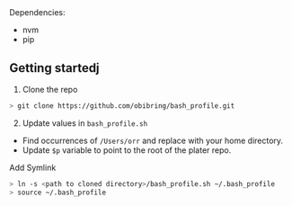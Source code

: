 ##
Dependencies:
- nvm
- pip

## Getting startedj
1. Clone the repo
```sh
> git clone https://github.com/obibring/bash_profile.git
```

2. Update values in `bash_profile.sh`
- Find occurrences of `/Users/orr` and replace with your
home directory.
- Update `$p` variable to point to the root of the plater repo.

Add Symlink
```sh
> ln -s <path to cloned directory>/bash_profile.sh ~/.bash_profile
> source ~/.bash_profile
```
